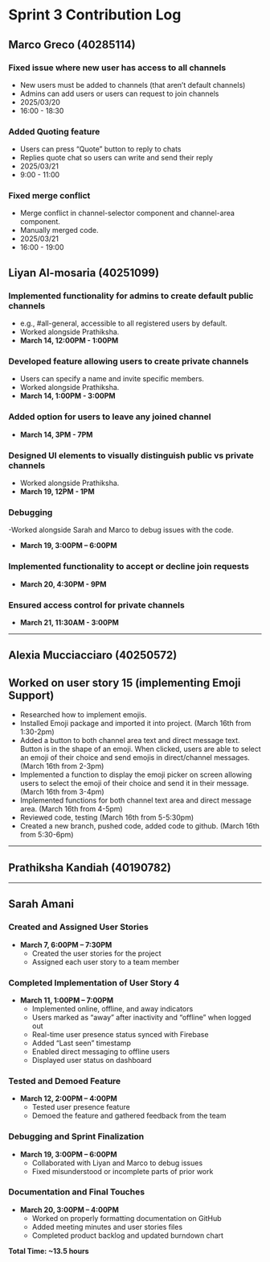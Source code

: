 # Sprint 3 Contribution Log

## Marco Greco (40285114)

### Fixed issue where new user has access to all channels
- New users must be added to channels (that aren’t default channels)
- Admins can add users or users can request to join channels
- 2025/03/20
- 16:00 - 18:30
### Added Quoting feature
- Users can press “Quote” button to reply to chats
- Replies quote chat so users can write and send their reply
- 2025/03/21
- 9:00 - 11:00
### Fixed merge conflict
- Merge conflict in channel-selector component and channel-area component.
- Manually merged code.
- 2025/03/21
- 16:00 - 19:00


## Liyan Al-mosaria (40251099)

### Implemented functionality for admins to create default public channels
- e.g., #all-general, accessible to all registered users by default.
- Worked alongside Prathiksha.
- **March 14, 12:00PM - 1:00PM**  
  
### Developed feature allowing users to create private channels
- Users can specify a name and invite specific members.
- Worked alongside Prathiksha.
- **March 14, 1:00PM - 3:00PM**  
   
### Added option for users to leave any joined channel
- **March 14, 3PM - 7PM**

### Designed UI elements to visually distinguish public vs private channels
- Worked alongside Prathiksha.
- **March 19, 12PM - 1PM**

### Debugging
-Worked alongside Sarah and Marco to debug issues with the code. 
- **March 19, 3:00PM – 6:00PM**  

### Implemented functionality to accept or decline join requests
- **March 20, 4:30PM - 9PM**  

### Ensured access control for private channels
- **March 21, 11:30AM - 3:00PM**  
  
  
---

## Alexia Mucciacciaro (40250572)

## Worked on user story 15 (implementing Emoji Support)
- Researched how to implement emojis. 
- Installed Emoji package and imported it into project. (March 16th from 1:30-2pm)
- Added a button to both channel area text and direct message text. Button is in the shape of an emoji. When clicked, users are able to select an emoji of their choice and send emojis in direct/channel messages. (March 16th from 2-3pm)
- Implemented a function to display the emoji picker on screen allowing users to select the emoji of their choice and send it in their message. (March 16th from 3-4pm)
- Implemented functions for both channel text area and direct message area. (March 16th from 4-5pm)
- Reviewed code, testing (March 16th from 5-5:30pm)
- Created a new branch, pushed code, added code to github. (March 16th from 5:30-6pm)

---

## Prathiksha Kandiah (40190782)



---

## Sarah Amani

### Created and Assigned User Stories  
- **March 7, 6:00PM – 7:30PM**  
  - Created the user stories for the project  
  - Assigned each user story to a team member  

### Completed Implementation of User Story 4  
- **March 11, 1:00PM – 7:00PM**  
  - Implemented online, offline, and away indicators  
  - Users marked as “away” after inactivity and “offline” when logged out  
  - Real-time user presence status synced with Firebase  
  - Added “Last seen” timestamp  
  - Enabled direct messaging to offline users  
  - Displayed user status on dashboard  

### Tested and Demoed Feature  
- **March 12, 2:00PM – 4:00PM**  
  - Tested user presence feature  
  - Demoed the feature and gathered feedback from the team  

### Debugging and Sprint Finalization  
- **March 19, 3:00PM – 6:00PM**  
  - Collaborated with Liyan and Marco to debug issues  
  - Fixed misunderstood or incomplete parts of prior work  

### Documentation and Final Touches  
- **March 20, 3:00PM – 4:00PM**  
  - Worked on properly formatting documentation on GitHub  
  - Added meeting minutes and user stories files  
  - Completed product backlog and updated burndown chart  

**Total Time: ~13.5 hours**
